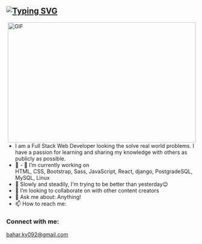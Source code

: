 <!-- - 👋 Hi, I’m Nisa Nur
- 👀 I’m interested in Web design
- 🌱 I’m currently learning coding
- 📫 How to reach me nacikgoz4745@gmail.com
:) :) :) -->

## [![Typing SVG](http://readme-typing-svg.herokuapp.com?font=Fredoka+One&size=30&pause=1000&color=D29012&width=435&lines=Hi+there+%F0%9F%91%8B+I'm+Nisa;Welcome+to+my+page)](https://git.io/typing-svg)

<img align="right" alt="GIF" src="https://media3.giphy.com/media/LMcB8XospGZO8UQq87/giphy.gif?cid=ecf05e47fovp4h1gjir96xswr7ri2vafheyxyg7q636haj7d&rid=giphy.gif&ct=g"
width="500" height="320" />


<!-- <img align="right" alt="GIF" src="https://media3.giphy.com/media/hpXdHPfFI5wTABdDx9/giphy.gif?cid=ecf05e47wejwii0m0f4p9n2j7z08zgt5y895v0pz2w3ab9g2&rid=giphy.gif&ct=g" -->
<!-- width="500" height="320" /> -->


- I am a Full Stack Web Developer looking the solve real world problems. I have a passion for 
learning and sharing my knowledge with others as publicly as possible.
- 👀  - :telescope: I’m currently working on  
HTML, CSS, Bootstrap, Sass, JavaScript, React, 
django, PostgradeSQL, MySQL, Linux
- 🌱  Slowly and steadily, I'm trying to be 
better than yesterday😉
- 💞️ I’m looking to collaborate on with other content creators
- 💬  Ask me about: Anything!
- 📫  How to reach me: 

### Connect with me:
bahar.ky092@gmail.com
